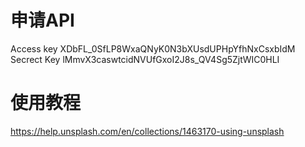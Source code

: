 # 申请API
Access key
XDbFL_0SfLP8WxaQNyK0N3bXUsdUPHpYfhNxCsxbIdM
Secrect Key
lMmvX3caswtcidNVUfGxoI2J8s_QV4Sg5ZjtWIC0HLI
# 使用教程
https://help.unsplash.com/en/collections/1463170-using-unsplash
